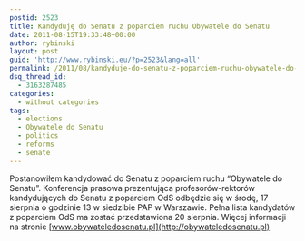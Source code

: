```yaml
---
postid: 2523
title: Kandyduję do Senatu z poparciem ruchu Obywatele do Senatu
date: 2011-08-15T19:33:48+00:00
author: rybinski
layout: post
guid: 'http://www.rybinski.eu/?p=2523&lang=all'
permalink: /2011/08/kandyduje-do-senatu-z-poparciem-ruchu-obywatele-do-senatu/
dsq_thread_id:
  - 3163287485
categories:
  - without categories
tags:
  - elections
  - Obywatele do Senatu
  - politics
  - reforms
  - senate
---
```

Postanowiłem kandydować do Senatu z poparciem ruchu “Obywatele do Senatu”. Konferencja prasowa prezentująca profesorów-rektorów kandydujących do Senatu z poparciem OdS odbędzie się w środę, 17 sierpnia o godzinie 13 w siedzibie PAP w Warszawie. Pełna lista kandydatów z poparciem OdS ma zostać przedstawiona 20 sierpnia. Więcej informacji na stronie [www.obywateledosenatu.pl](http://obywateledosenatu.pl)
